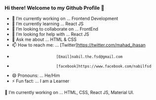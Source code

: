### Hi there! Welcome to my Github Profile 👋

<!--
**nabilfsd/nabilfsd** is a ✨ _special_ ✨ repository because its `README.md` (this file) appears on your GitHub profile.

Here are some ideas to get you started:
-->

- 🔭 I’m currently working on ... Frontend Development
- 🌱 I’m currently learning ... React JS
- 👯 I’m looking to collaborate on ... FrontEnd
- 🤔 I’m looking for help with ... React JS
- 💬 Ask me about ... HTML & CSS
- 📫 How to reach me: ... [Twitter]https://twitter.com/mahad_ihasan 
-                         [Email]nabil.the.fsd@gmail.com 
-                         [facebook]https://www.facebook.com/nabilfsd
- 😄 Pronouns: ... He/Him 
- ⚡ Fun fact: ... I am a Learner

🔭 I’m currently working on ... HTML, CSS, React JS, Material UI.




